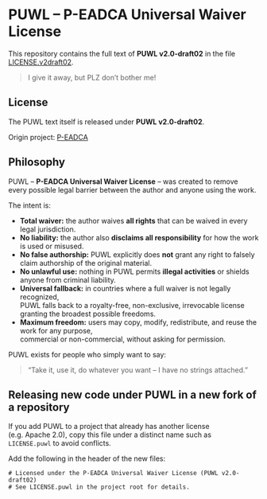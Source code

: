 # PUWL – P-EADCA Universal Waiver License

This repository contains the full text of **PUWL v2.0-draft02** in the file [LICENSE.v2draft02](LICENSE.v2draft02).

> I give it away, but PLZ don’t bother me!

## License

The PUWL text itself is released under **PUWL v2.0-draft02**.

Origin project: [P-EADCA](https://github.com/balihb/P-EADCA)

## Philosophy

PUWL – **P-EADCA Universal Waiver License** – was created to remove  
every possible legal barrier between the author and anyone using the work.

The intent is:

- **Total waiver:** the author waives **all rights** that can be waived in every legal jurisdiction.
- **No liability:** the author also **disclaims all responsibility** for how the work is used or misused.
- **No false authorship:** PUWL explicitly does **not** grant any right to falsely claim authorship of the original material.
- **No unlawful use:** nothing in PUWL permits **illegal activities** or shields anyone from criminal liability.
- **Universal fallback:** in countries where a full waiver is not legally recognized,  
  PUWL falls back to a royalty-free, non-exclusive, irrevocable license granting the broadest possible freedoms.
- **Maximum freedom:** users may copy, modify, redistribute, and reuse the work for any purpose,  
  commercial or non-commercial, without asking for permission.

PUWL exists for people who simply want to say:

> “Take it, use it, do whatever you want – I have no strings attached.”

## Releasing new code under PUWL in a new fork of a repository

If you add PUWL to a project that already has another license  
(e.g. Apache 2.0), copy this file under a distinct name such as  
`LICENSE.puwl` to avoid conflicts.

Add the following in the header of the new files:

```text
# Licensed under the P-EADCA Universal Waiver License (PUWL v2.0-draft02)
# See LICENSE.puwl in the project root for details.

